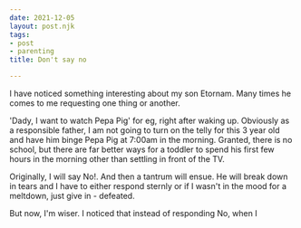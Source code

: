 ```yaml
---
date: 2021-12-05
layout: post.njk
tags:
- post
- parenting
title: Don't say no

---
```

I have noticed something interesting about my son Etornam. Many times he comes to me requesting one thing or another.

'Dady, I want to watch Pepa Pig' for eg, right after waking up. Obviously as a responsible father, I am not going to turn on the telly for this 3 year old and have him binge Pepa Pig at 7:00am in the morning. Granted, there is no school, but there are far better ways for a toddler to spend his first few hours in the morning other than settling in front of the TV. 

Originally, I will say No!. And then a tantrum will ensue. He will break down in tears and I have to either respond sternly or if I wasn't in the mood for a meltdown, just give in - defeated. 

But now, I'm wiser. I noticed that instead of responding No, when I 